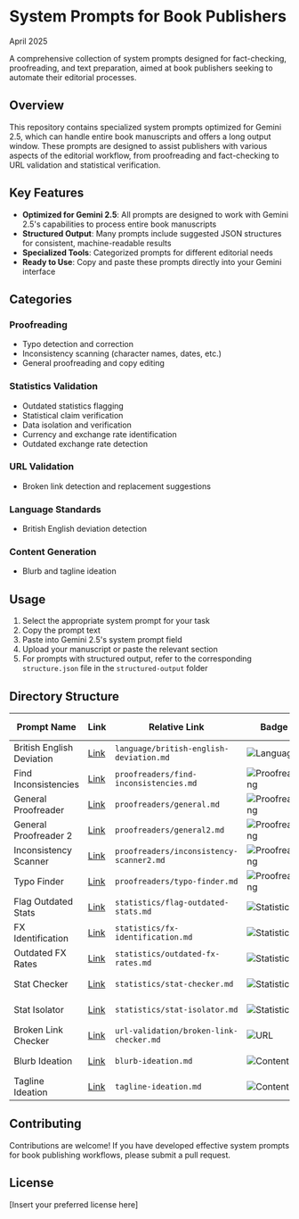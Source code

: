 # System Prompts for Book Publishers

April 2025

A comprehensive collection of system prompts designed for fact-checking, proofreading, and text preparation, aimed at book publishers seeking to automate their editorial processes.

## Overview

This repository contains specialized system prompts optimized for Gemini 2.5, which can handle entire book manuscripts and offers a long output window. These prompts are designed to assist publishers with various aspects of the editorial workflow, from proofreading and fact-checking to URL validation and statistical verification.

## Key Features

- **Optimized for Gemini 2.5**: All prompts are designed to work with Gemini 2.5's capabilities to process entire book manuscripts
- **Structured Output**: Many prompts include suggested JSON structures for consistent, machine-readable results
- **Specialized Tools**: Categorized prompts for different editorial needs
- **Ready to Use**: Copy and paste these prompts directly into your Gemini interface

## Categories

### Proofreading
- Typo detection and correction
- Inconsistency scanning (character names, dates, etc.)
- General proofreading and copy editing

### Statistics Validation
- Outdated statistics flagging
- Statistical claim verification
- Data isolation and verification
- Currency and exchange rate identification
- Outdated exchange rate detection

### URL Validation
- Broken link detection and replacement suggestions

### Language Standards
- British English deviation detection

### Content Generation
- Blurb and tagline ideation

## Usage

1. Select the appropriate system prompt for your task
2. Copy the prompt text
3. Paste into Gemini 2.5's system prompt field
4. Upload your manuscript or paste the relevant section
5. For prompts with structured output, refer to the corresponding `structure.json` file in the `structured-output` folder

## Directory Structure

| Prompt Name | Link | Relative Link | Badge | Category | JSON Structure |
|-------------|------|---------------|-------|----------|----------------|
| British English Deviation | [Link](language/british-english-deviation.md) | `language/british-english-deviation.md` | ![Language](https://img.shields.io/badge/Language-blue) | Language Standards | [JSON](structured-output/british-english-structure.json) |
| Find Inconsistencies | [Link](proofreaders/find-inconsistencies.md) | `proofreaders/find-inconsistencies.md` | ![Proofreading](https://img.shields.io/badge/Proofreading-green) | Proofreading | - |
| General Proofreader | [Link](proofreaders/general.md) | `proofreaders/general.md` | ![Proofreading](https://img.shields.io/badge/Proofreading-green) | Proofreading | - |
| General Proofreader 2 | [Link](proofreaders/general2.md) | `proofreaders/general2.md` | ![Proofreading](https://img.shields.io/badge/Proofreading-green) | Proofreading | - |
| Inconsistency Scanner | [Link](proofreaders/inconsistency-scanner2.md) | `proofreaders/inconsistency-scanner2.md` | ![Proofreading](https://img.shields.io/badge/Proofreading-green) | Proofreading | - |
| Typo Finder | [Link](proofreaders/typo-finder.md) | `proofreaders/typo-finder.md` | ![Proofreading](https://img.shields.io/badge/Proofreading-green) | Proofreading | - |
| Flag Outdated Stats | [Link](statistics/flag-outdated-stats.md) | `statistics/flag-outdated-stats.md` | ![Statistics](https://img.shields.io/badge/Statistics-orange) | Statistics Validation | - |
| FX Identification | [Link](statistics/fx-identification.md) | `statistics/fx-identification.md` | ![Statistics](https://img.shields.io/badge/Statistics-orange) | Statistics Validation | [JSON](structured-output/fx-identification-structure.json) |
| Outdated FX Rates | [Link](statistics/outdated-fx-rates.md) | `statistics/outdated-fx-rates.md` | ![Statistics](https://img.shields.io/badge/Statistics-orange) | Statistics Validation | [JSON](structured-output/outdated-fx-rates-structure.json) |
| Stat Checker | [Link](statistics/stat-checker.md) | `statistics/stat-checker.md` | ![Statistics](https://img.shields.io/badge/Statistics-orange) | Statistics Validation | [JSON](structured-output/stat-checker-structure.json) |
| Stat Isolator | [Link](statistics/stat-isolator.md) | `statistics/stat-isolator.md` | ![Statistics](https://img.shields.io/badge/Statistics-orange) | Statistics Validation | - |
| Broken Link Checker | [Link](url-validation/broken-link-checker.md) | `url-validation/broken-link-checker.md` | ![URL](https://img.shields.io/badge/URL-red) | URL Validation | [JSON](structured-output/broken-link-checker-structure.json) |
| Blurb Ideation | [Link](blurb-ideation.md) | `blurb-ideation.md` | ![Content](https://img.shields.io/badge/Content-purple) | Content Generation | - |
| Tagline Ideation | [Link](tagline-ideation.md) | `tagline-ideation.md` | ![Content](https://img.shields.io/badge/Content-purple) | Content Generation | - |

## Contributing

Contributions are welcome! If you have developed effective system prompts for book publishing workflows, please submit a pull request.

## License

[Insert your preferred license here]
